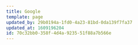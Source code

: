 ```yaml
---
title: Google
template: page
updated_by: 29b0194a-1fd0-4a23-81bd-0da139f7fa37
updated_at: 1609196204
id: 70c32bb0-358f-4d4a-9235-51f88a7b566e
---
```

